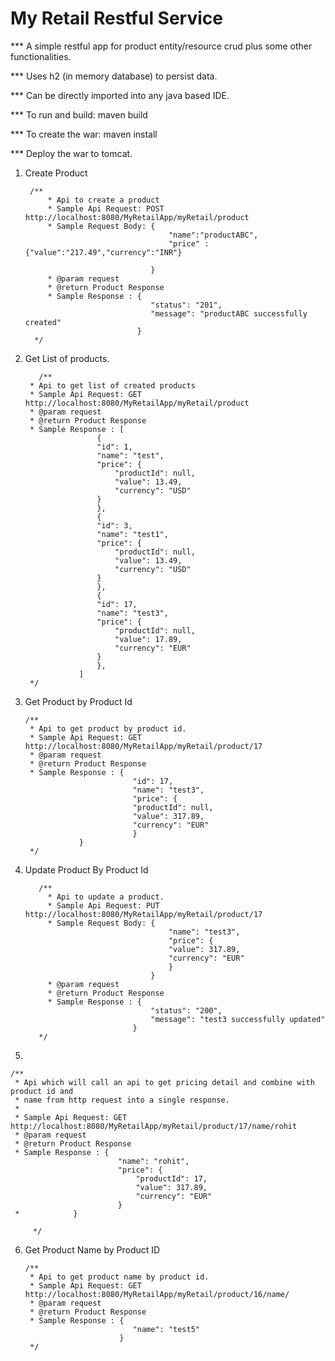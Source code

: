 # My Retail Restful Service

*** A simple restful app for product entity/resource crud plus some other functionalities.

*** Uses h2 (in memory database) to persist data.

*** Can be directly imported into any java based IDE.

*** To run and build: maven build

*** To create the war: maven install

*** Deploy the war to tomcat. 

 1. Create Product
 
		 /**
		     * Api to create a product
		     * Sample Api Request: POST http://localhost:8080/MyRetailApp/myRetail/product
		     * Sample Request Body: {
		                                "name":"productABC",    
		                                "price" : {"value":"217.49","currency":"INR"}
		    
		                            }
		     * @param request
		     * @return Product Response
		     * Sample Response : {
		                            "status": "201",
		                            "message": "productABC successfully created"
		                         }
		  */
		  

2. 	Get List of products.
   
       
	       /**
		 * Api to get list of created products
		 * Sample Api Request: GET http://localhost:8080/MyRetailApp/myRetail/product
		 * @param request
		 * @return Product Response
		 * Sample Response : [
					    {
						"id": 1,
						"name": "test",
						"price": {
						    "productId": null,
						    "value": 13.49,
						    "currency": "USD"
						}
					    },
					    {
						"id": 3,
						"name": "test1",
						"price": {
						    "productId": null,
						    "value": 13.49,
						    "currency": "USD"
						}
					    },
					    {
						"id": 17,
						"name": "test3",
						"price": {
						    "productId": null,
						    "value": 17.89,
						    "currency": "EUR"
						}
					    },
					]
		 */

3.  Get Product by Product Id

		/**
		 * Api to get product by product id.
		 * Sample Api Request: GET http://localhost:8080/MyRetailApp/myRetail/product/17
		 * @param request
		 * @return Product Response
		 * Sample Response : {
							    "id": 17,
							    "name": "test3",
							    "price": {
								"productId": null,
								"value": 317.89,
								"currency": "EUR"
							    }
					}
		 */

 4. Update Product By Product Id	
   
		   /**
			 * Api to update a product.
			 * Sample Api Request: PUT http://localhost:8080/MyRetailApp/myRetail/product/17
			 * Sample Request Body: {
									    "name": "test3",
									    "price": {
										"value": 317.89,
										"currency": "EUR"
									    }
									}
			 * @param request
			 * @return Product Response
			 * Sample Response : {
								    "status": "200",
								    "message": "test3 successfully updated"
								}
		   */
 
 5.    
     
	/** 
	 * Api which will call an api to get pricing detail and combine with product id and
	 * name from http request into a single response.
	 * 
	 * Sample Api Request: GET http://localhost:8080/MyRetailApp/myRetail/product/17/name/rohit
	 * @param request
	 * @return Product Response
	 * Sample Response : {
						    "name": "rohit",
						    "price": {
						        "productId": 17,
						        "value": 317.89,
						        "currency": "EUR"
						    }
	 *		      }
	 
         */
	 
	 
 6. Get Product Name by Product ID
 	
		/**
		 * Api to get product name by product id.
		 * Sample Api Request: GET http://localhost:8080/MyRetailApp/myRetail/product/16/name/
		 * @param request
		 * @return Product Response
		 * Sample Response : {
							    "name": "test5"
							 }
		 */ 
